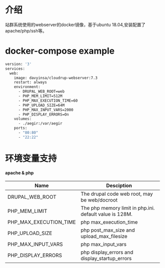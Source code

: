 # 介绍
站群系统使用的webserver的docker镜像，基于ubuntu 18.04,安装配置了apache/php/ssh等。

# docker-compose example
```bash
version: '3'
services:
  web:
    image: davyinsa/cloudrup-webserver:7.3
    restart: always
    environment: 
      - DRUPAL_WEB_ROOT=web
      - PHP_MEM_LIMIT=512M
      - PHP_MAX_EXECUTION_TIME=60
      - PHP_UPLOAD_SIZE=64M
      - PHP_MAX_INPUT_VARS=2000
      - PHP_DISPLAY_ERRORS=On
    volumes:
      - ./aegir:/var/aegir
    ports:
      - "80:80"
      - "22:22"
```
# 环境变量支持
#### apache & php
|Name|Desciption|
|----|----------|
|DRUPAL_WEB_ROOT|The drupal code web root, may be web/docroot|
|PHP_MEM_LIMIT|The php memory limit in php.ini. default value is 128M.|
|PHP_MAX_EXECUTION_TIME|php max_execution_time|
|PHP_UPLOAD_SIZE|php post_max_size and upload_max_filesize|
|PHP_MAX_INPUT_VARS|php max_input_vars|
|PHP_DISPLAY_ERRORS|php display_errors and display_startup_errors|

